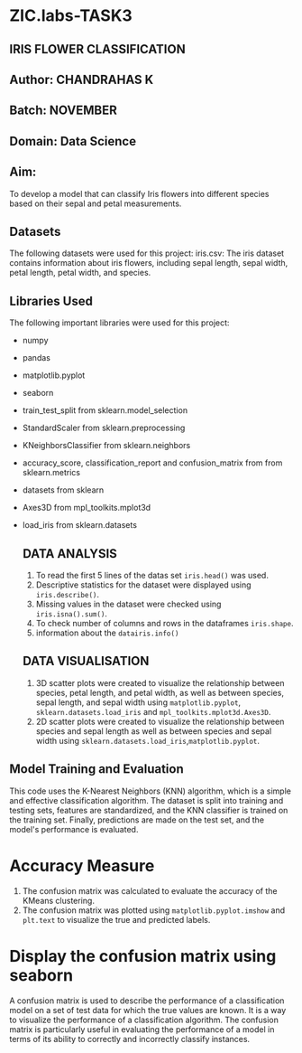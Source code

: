 # ZIC.labs-TASK3

## IRIS FLOWER CLASSIFICATION

## Author: CHANDRAHAS K

## Batch: NOVEMBER

## Domain: Data Science

## Aim:
To develop a model that can classify Iris flowers into different species based on their sepal and petal
measurements. 

## Datasets

The following datasets were used for this project:
iris.csv: The iris dataset contains information about iris flowers, including sepal length, sepal width, petal length, petal width, and species.

## Libraries Used

The following important libraries were used for this project:

- numpy
- pandas
- matplotlib.pyplot
- seaborn
- train_test_split from sklearn.model_selection
- StandardScaler from sklearn.preprocessing
- KNeighborsClassifier from sklearn.neighbors
- accuracy_score, classification_report and confusion_matrix from from sklearn.metrics
- datasets from sklearn
- Axes3D from mpl_toolkits.mplot3d
- load_iris from sklearn.datasets

  ## DATA ANALYSIS

  1. To read the first 5 lines of the datas set `iris.head()` was used.
  2. Descriptive statistics for the dataset were displayed using `iris.describe()`.
  3. Missing values in the dataset were checked using `iris.isna().sum()`.
  4. To check number of columns and rows in the dataframes `iris.shape`.
  5. information about the `datairis.info()`
 
  ## DATA VISUALISATION

  1. 3D scatter plots were created to visualize the relationship between species, petal length, and petal width, as well as between species, sepal length, and sepal width using `matplotlib.pyplot`, `sklearn.datasets.load_iris` and `mpl_toolkits.mplot3d.Axes3D`.
  2. 2D scatter plots were created to visualize the relationship between species and sepal length
  as well as between species and sepal width using `sklearn.datasets.load_iris`,`matplotlib.pyplot`.

## Model Training and Evaluation

This code uses the K-Nearest Neighbors (KNN) algorithm, which is a simple and effective classification algorithm. The dataset is split into training and testing sets, features are standardized, and the KNN classifier is trained on the training set. Finally, predictions are made on the test set, and the model's performance is evaluated.

 # Accuracy Measure

1. The confusion matrix was calculated to evaluate the accuracy of the KMeans clustering.
2. The confusion matrix was plotted using `matplotlib.pyplot.imshow` and `plt.text` to visualize the true and predicted labels.

# Display the confusion matrix using seaborn

A confusion matrix is used to describe the performance of a classification model on a set of test data for which the true values are known. It is a way to visualize the performance of a classification algorithm. The confusion matrix is particularly useful in evaluating the performance of a model in terms of its ability to correctly and incorrectly classify instances.
  
